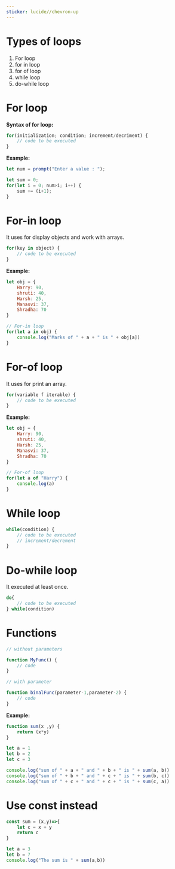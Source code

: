 ```yaml
---
sticker: lucide//chevron-up
---
```

# Types of loops

1. For loop
2. for in loop
3. for of loop
4. while loop
5. do-while loop

# For loop

**Syntax of for loop:**
```javascript
for(initialization; condition; increment/decriment) {
	// code to be executed
}
```

**Example:**
```js
let num = prompt("Enter a value : ");

let sum = 0;
for(let i = 0; num>i; i++) {
    sum += (i+1);
}
```

# For-in loop

It uses for display objects and work with arrays.
```js
for(key in object) {
	// code to be executed
}
```

**Example:**
```js
let obj = {
    Harry: 90,
    shruti: 40,
    Harsh: 25,
    Manasvi: 37,
    Shradha: 70
}

// For-in loop
for(let a in obj) {
    console.log("Marks of " + a + " is " + obj[a])
}
```

# For-of loop

It uses for print an array.
```js
for(variable f iterable) {
	// code to be executed
}
```

**Example:**
```js
let obj = {
    Harry: 90,
    shruti: 40,
    Harsh: 25,
    Manasvi: 37,
    Shradha: 70
}

// For-of loop
for(let a of "Harry") {
    console.log(a)
}
```

# While loop

```js
while(condition) {
	// code to be executed
	// increment/decrement
}
```

# Do-while loop

It executed at least once.
```js
do{
	// code to be executed
} while(condition)
```

# Functions

```js
// without parameters

function MyFunc() {
	// code
}

// with parameter

function binalFunc(parameter-1,parameter-2) {
	// code
}
```

**Example:**

```js
function sum(x ,y) {
	return (x*y)
}

let a = 1
let b = 2
let c = 3

console.log("sum of " + a + " and " + b + " is " + sum(a, b))
console.log("sum of " + b + " and " + c + " is " + sum(b, c))
console.log("sum of " + c + " and " + c + " is " + sum(c, a))
```

# Use const instead

```js
const sum = (x,y)=>{
	let c = x + y
	return c
}

let a = 3
let b = 7
console.log("The sum is " + sum(a,b))
```